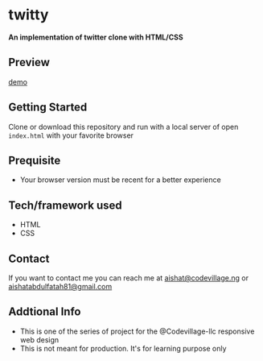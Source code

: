 # twitty
**An implementation of twitter clone with HTML/CSS**
## Preview
[demo](https://twittyy.netlify.app/)

## Getting Started
Clone or download this repository and run with a local server of open `index.html` with your favorite browser

## Prequisite
- Your browser version must be recent for a better experience

## Tech/framework used
- HTML
- CSS

## Contact
If you want to contact me you can reach me at aishat@codevillage.ng or aishatabdulfatah81@gmail.com

## Addtional Info
- This is one of the series of project for the @Codevillage-llc responsive web design 
- This is not meant for production. It's for learning purpose only 
